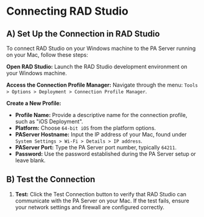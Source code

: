 # Connecting RAD Studio

## A) Set Up the Connection in RAD Studio

To connect RAD Studio on your Windows machine to the PA Server running on your Mac, follow these steps:

**Open RAD Studio:**
Launch the RAD Studio development environment on your Windows machine.

**Access the Connection Profile Manager:**
Navigate through the menu: `Tools > Options > Deployment > Connection Profile Manager`.

**Create a New Profile:**

  - **Profile Name:** Provide a descriptive name for the connection profile, such as "iOS Deployment".
  - **Platform:** Choose `64-bit iOS` from the platform options.
  - **PAServer Hostname:** Input the IP address of your Mac, found under `System Settings > Wi-Fi > Details > IP address`.
  - **PAServer Port:** Type the PA Server port number, typically `64211`.
  - **Password:** Use the password established during the PA Server setup or leave blank.
## B) Test the Connection
1.	**Test:** Click the Test Connection button to verify that RAD Studio can communicate with the PA Server on your Mac. If the test fails, ensure your network settings and firewall are configured correctly.
